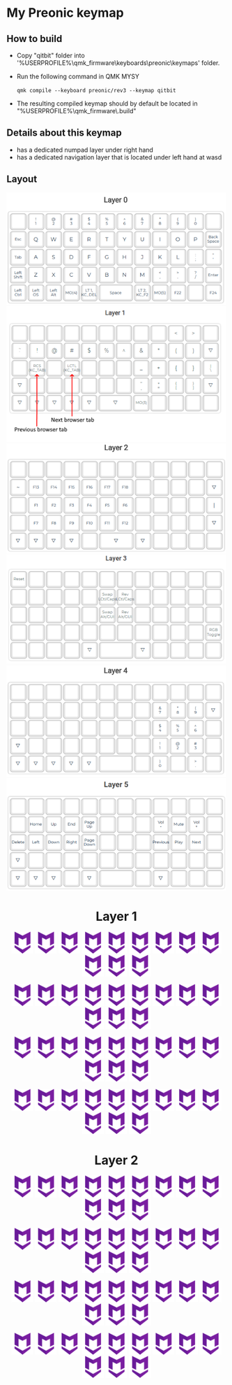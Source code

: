 # My Preonic keymap

## How to build

- Copy "qitbit" folder into '%USERPROFILE%\qmk_firmware\keyboards\preonic\keymaps' folder.

- Run the following command in QMK MYSY

    `qmk compile --keyboard preonic/rev3 --keymap qitbit`

- The resulting compiled keymap should by default be located in "%USERPROFILE%\qmk_firmware\\.build"

## Details about this keymap
- has a dedicated numpad layer under right hand
- has a dedicated navigation layer that is located under left hand at wasd

## Layout
![layer 0](../res/layer_0.png)
![layer 1](../res/layer_1.png)
![layer 2](../res/layer_2.png)
![layer 3](../res/layer_3.png)
![layer 4](../res/layer_4.png)
![layer 5](../res/layer_5.png)


<h1 style="text-align: center;">Layer 1</h3>
<p align="middle">
  <img src="https://github.com/adam-p/markdown-here/raw/master/src/common/images/icon48.png" title="key1" width="50" />
  <img src="https://github.com/adam-p/markdown-here/raw/master/src/common/images/icon48.png" title="key2" width="50" />
  <img src="https://github.com/adam-p/markdown-here/raw/master/src/common/images/icon48.png" title="key1" width="50" />
  <img src="https://github.com/adam-p/markdown-here/raw/master/src/common/images/icon48.png" title="key1" width="50" />
  <img src="https://github.com/adam-p/markdown-here/raw/master/src/common/images/icon48.png" title="key1" width="50" />
  <img src="https://github.com/adam-p/markdown-here/raw/master/src/common/images/icon48.png" title="key1" width="50" />
  <img src="https://github.com/adam-p/markdown-here/raw/master/src/common/images/icon48.png" title="key1" width="50" />
  <img src="https://github.com/adam-p/markdown-here/raw/master/src/common/images/icon48.png" title="key1" width="50" />
  <img src="https://github.com/adam-p/markdown-here/raw/master/src/common/images/icon48.png" title="key1" width="50" />
  <img src="https://github.com/adam-p/markdown-here/raw/master/src/common/images/icon48.png" title="key1" width="50" />
  <img src="https://github.com/adam-p/markdown-here/raw/master/src/common/images/icon48.png" title="key1" width="50" />
  <img src="https://github.com/adam-p/markdown-here/raw/master/src/common/images/icon48.png" title="key1" width="50" />
</p>
<p align="middle">
  <img src="https://github.com/adam-p/markdown-here/raw/master/src/common/images/icon48.png" title="key1" width="50" />
  <img src="https://github.com/adam-p/markdown-here/raw/master/src/common/images/icon48.png" title="key1" width="50" />
  <img src="https://github.com/adam-p/markdown-here/raw/master/src/common/images/icon48.png" title="key1" width="50" />
  <img src="https://github.com/adam-p/markdown-here/raw/master/src/common/images/icon48.png" title="key1" width="50" />
  <img src="https://github.com/adam-p/markdown-here/raw/master/src/common/images/icon48.png" title="key1" width="50" />
  <img src="https://github.com/adam-p/markdown-here/raw/master/src/common/images/icon48.png" title="key1" width="50" />
  <img src="https://github.com/adam-p/markdown-here/raw/master/src/common/images/icon48.png" title="key1" width="50" />
  <img src="https://github.com/adam-p/markdown-here/raw/master/src/common/images/icon48.png" title="key1" width="50" />
  <img src="https://github.com/adam-p/markdown-here/raw/master/src/common/images/icon48.png" title="key1" width="50" />
  <img src="https://github.com/adam-p/markdown-here/raw/master/src/common/images/icon48.png" title="key1" width="50" />
  <img src="https://github.com/adam-p/markdown-here/raw/master/src/common/images/icon48.png" title="key1" width="50" />
  <img src="https://github.com/adam-p/markdown-here/raw/master/src/common/images/icon48.png" title="key1" width="50" />
</p>
<p align="middle">
  <img src="https://github.com/adam-p/markdown-here/raw/master/src/common/images/icon48.png" title="key1" width="50" />
  <img src="https://github.com/adam-p/markdown-here/raw/master/src/common/images/icon48.png" title="key1" width="50" />
  <img src="https://github.com/adam-p/markdown-here/raw/master/src/common/images/icon48.png" title="key1" width="50" />
  <img src="https://github.com/adam-p/markdown-here/raw/master/src/common/images/icon48.png" title="key1" width="50" />
  <img src="https://github.com/adam-p/markdown-here/raw/master/src/common/images/icon48.png" title="key1" width="50" />
  <img src="https://github.com/adam-p/markdown-here/raw/master/src/common/images/icon48.png" title="key1" width="50" />
  <img src="https://github.com/adam-p/markdown-here/raw/master/src/common/images/icon48.png" title="key1" width="50" />
  <img src="https://github.com/adam-p/markdown-here/raw/master/src/common/images/icon48.png" title="key1" width="50" />
  <img src="https://github.com/adam-p/markdown-here/raw/master/src/common/images/icon48.png" title="key1" width="50" />
  <img src="https://github.com/adam-p/markdown-here/raw/master/src/common/images/icon48.png" title="key1" width="50" />
  <img src="https://github.com/adam-p/markdown-here/raw/master/src/common/images/icon48.png" title="key1" width="50" />
  <img src="https://github.com/adam-p/markdown-here/raw/master/src/common/images/icon48.png" title="key1" width="50" />
</p>
<p align="middle">
  <img src="https://github.com/adam-p/markdown-here/raw/master/src/common/images/icon48.png" title="key1" width="50" />
  <img src="https://github.com/adam-p/markdown-here/raw/master/src/common/images/icon48.png" title="key1" width="50" />
  <img src="https://github.com/adam-p/markdown-here/raw/master/src/common/images/icon48.png" title="key1" width="50" />
  <img src="https://github.com/adam-p/markdown-here/raw/master/src/common/images/icon48.png" title="key1" width="50" />
  <img src="https://github.com/adam-p/markdown-here/raw/master/src/common/images/icon48.png" title="key1" width="50" />
  <img src="https://github.com/adam-p/markdown-here/raw/master/src/common/images/icon48.png" title="key1" width="50" />
  <img src="https://github.com/adam-p/markdown-here/raw/master/src/common/images/icon48.png" title="key1" width="50" />
  <img src="https://github.com/adam-p/markdown-here/raw/master/src/common/images/icon48.png" title="key1" width="50" />
  <img src="https://github.com/adam-p/markdown-here/raw/master/src/common/images/icon48.png" title="key1" width="50" />
  <img src="https://github.com/adam-p/markdown-here/raw/master/src/common/images/icon48.png" title="key1" width="50" />
  <img src="https://github.com/adam-p/markdown-here/raw/master/src/common/images/icon48.png" title="key1" width="50" />
  <img src="https://github.com/adam-p/markdown-here/raw/master/src/common/images/icon48.png" title="key1" width="50" />
</p>

<h1 style="text-align: center;">Layer 2</h1>
<p align="middle">
  <img src="https://github.com/adam-p/markdown-here/raw/master/src/common/images/icon48.png" title="key1" width="50" />
  <img src="https://github.com/adam-p/markdown-here/raw/master/src/common/images/icon48.png" title="key1" width="50" />
  <img src="https://github.com/adam-p/markdown-here/raw/master/src/common/images/icon48.png" title="key1" width="50" />
  <img src="https://github.com/adam-p/markdown-here/raw/master/src/common/images/icon48.png" title="key1" width="50" />
  <img src="https://github.com/adam-p/markdown-here/raw/master/src/common/images/icon48.png" title="key1" width="50" />
  <img src="https://github.com/adam-p/markdown-here/raw/master/src/common/images/icon48.png" title="key1" width="50" />
  <img src="https://github.com/adam-p/markdown-here/raw/master/src/common/images/icon48.png" title="key1" width="50" />
  <img src="https://github.com/adam-p/markdown-here/raw/master/src/common/images/icon48.png" title="key1" width="50" />
  <img src="https://github.com/adam-p/markdown-here/raw/master/src/common/images/icon48.png" title="key1" width="50" />
  <img src="https://github.com/adam-p/markdown-here/raw/master/src/common/images/icon48.png" title="key1" width="50" />
  <img src="https://github.com/adam-p/markdown-here/raw/master/src/common/images/icon48.png" title="key1" width="50" />
  <img src="https://github.com/adam-p/markdown-here/raw/master/src/common/images/icon48.png" title="key1" width="50" />
</p>
<p align="middle">
  <img src="https://github.com/adam-p/markdown-here/raw/master/src/common/images/icon48.png" title="key1" width="50" />
  <img src="https://github.com/adam-p/markdown-here/raw/master/src/common/images/icon48.png" title="key1" width="50" />
  <img src="https://github.com/adam-p/markdown-here/raw/master/src/common/images/icon48.png" title="key1" width="50" />
  <img src="https://github.com/adam-p/markdown-here/raw/master/src/common/images/icon48.png" title="key1" width="50" />
  <img src="https://github.com/adam-p/markdown-here/raw/master/src/common/images/icon48.png" title="key1" width="50" />
  <img src="https://github.com/adam-p/markdown-here/raw/master/src/common/images/icon48.png" title="key1" width="50" />
  <img src="https://github.com/adam-p/markdown-here/raw/master/src/common/images/icon48.png" title="key1" width="50" />
  <img src="https://github.com/adam-p/markdown-here/raw/master/src/common/images/icon48.png" title="key1" width="50" />
  <img src="https://github.com/adam-p/markdown-here/raw/master/src/common/images/icon48.png" title="key1" width="50" />
  <img src="https://github.com/adam-p/markdown-here/raw/master/src/common/images/icon48.png" title="key1" width="50" />
  <img src="https://github.com/adam-p/markdown-here/raw/master/src/common/images/icon48.png" title="key1" width="50" />
  <img src="https://github.com/adam-p/markdown-here/raw/master/src/common/images/icon48.png" title="key1" width="50" />
</p>
<p align="middle">
  <img src="https://github.com/adam-p/markdown-here/raw/master/src/common/images/icon48.png" title="key1" width="50" />
  <img src="https://github.com/adam-p/markdown-here/raw/master/src/common/images/icon48.png" title="key1" width="50" />
  <img src="https://github.com/adam-p/markdown-here/raw/master/src/common/images/icon48.png" title="key1" width="50" />
  <img src="https://github.com/adam-p/markdown-here/raw/master/src/common/images/icon48.png" title="key1" width="50" />
  <img src="https://github.com/adam-p/markdown-here/raw/master/src/common/images/icon48.png" title="key1" width="50" />
  <img src="https://github.com/adam-p/markdown-here/raw/master/src/common/images/icon48.png" title="key1" width="50" />
  <img src="https://github.com/adam-p/markdown-here/raw/master/src/common/images/icon48.png" title="key1" width="50" />
  <img src="https://github.com/adam-p/markdown-here/raw/master/src/common/images/icon48.png" title="key1" width="50" />
  <img src="https://github.com/adam-p/markdown-here/raw/master/src/common/images/icon48.png" title="key1" width="50" />
  <img src="https://github.com/adam-p/markdown-here/raw/master/src/common/images/icon48.png" title="key1" width="50" />
  <img src="https://github.com/adam-p/markdown-here/raw/master/src/common/images/icon48.png" title="key1" width="50" />
  <img src="https://github.com/adam-p/markdown-here/raw/master/src/common/images/icon48.png" title="key1" width="50" />
</p>
<p align="middle">
  <img src="https://github.com/adam-p/markdown-here/raw/master/src/common/images/icon48.png" title="key1" width="50" />
  <img src="https://github.com/adam-p/markdown-here/raw/master/src/common/images/icon48.png" title="key1" width="50" />
  <img src="https://github.com/adam-p/markdown-here/raw/master/src/common/images/icon48.png" title="key1" width="50" />
  <img src="https://github.com/adam-p/markdown-here/raw/master/src/common/images/icon48.png" title="key1" width="50" />
  <img src="https://github.com/adam-p/markdown-here/raw/master/src/common/images/icon48.png" title="key1" width="50" />
  <img src="https://github.com/adam-p/markdown-here/raw/master/src/common/images/icon48.png" title="key1" width="50" />
  <img src="https://github.com/adam-p/markdown-here/raw/master/src/common/images/icon48.png" title="key1" width="50" />
  <img src="https://github.com/adam-p/markdown-here/raw/master/src/common/images/icon48.png" title="key1" width="50" />
  <img src="https://github.com/adam-p/markdown-here/raw/master/src/common/images/icon48.png" title="key1" width="50" />
  <img src="https://github.com/adam-p/markdown-here/raw/master/src/common/images/icon48.png" title="key1" width="50" />
  <img src="https://github.com/adam-p/markdown-here/raw/master/src/common/images/icon48.png" title="key1" width="50" />
  <img src="https://github.com/adam-p/markdown-here/raw/master/src/common/images/icon48.png" title="key1" width="50" />
</p>